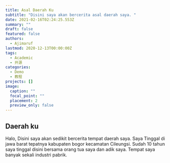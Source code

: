 ```yaml
---
title: Asal Daerah Ku
subtitle: "Disini saya akan bercerita asal daerah saya. "
date: 2021-02-16T02:24:25.553Z
summary: ""
draft: false
featured: false
authors:
  - Ajimaruf
lastmod: 2020-12-13T00:00:00Z
tags:
  - Academic
  - 开源
categories:
  - Demo
  - 教程
projects: []
image:
  caption: ""
  focal_point: ""
  placement: 2
  preview_only: false
---
```

## Daerah ku

Halo, Disini saya akan sedikit bercerita tempat daerah saya. Saya Tinggal di jawa barat tepatnya kabupaten bogor kecamatan Cileungsi. Sudah 10 tahun saya tinggal disini bersama orang tua saya dan adik saya. Tempat saya banyak sekali industri pabrik.